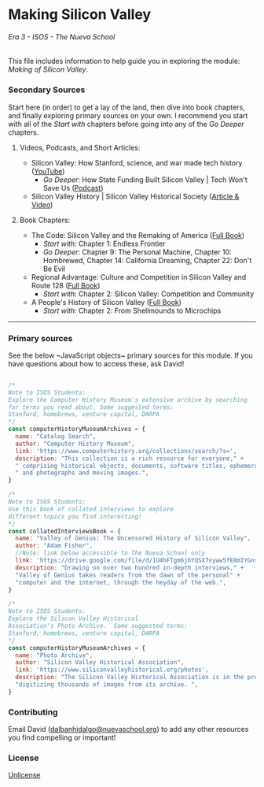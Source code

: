 # Making Silicon Valley
###### Era 3 - ISOS - The Nueva School

This file includes information to help guide you in exploring the module: *Making of Silicon Valley*.

### Secondary Sources
Start here (in order) to get a lay of the land, then dive into book chapters, and finally exploring primary sources on your own. I recommend you start with all of the *Start with* chapters before going into any of the *Go Deeper* chapters.
1. Videos, Podcasts, and Short Articles:
   * Silicon Valley: How Stanford, science, and war made tech history ([YouTube](https://www.youtube.com/watch?v=uHzVZ3Uk2TI))
      * *Go Deeper*: How State Funding Built Silicon Valley | Tech Won't Save Us ([Podcast](https://www.techwontsave.us/episode/59_how_state_funding_built_silicon_valley_w_margaret_omara))
   * Silicon Valley History | Silicon Valley Historical Society ([Article & Video](https://www.siliconvalleyhistorical.org/history-of-silicon-valley))

2. Book Chapters:
   * The Code: Silicon Valley and the Remaking of America ([Full Book](https://drive.google.com/file/d/1lQtK03TjSF9N_Pl8SN0oelSxAwPXHWcN/view?usp=sharing))
     * *Start with*: Chapter 1: Endless Frontier
     * *Go Deeper*: Chapter 9: The Personal Machine, Chapter 10: Hombrewed, Chapter 14: California Dreaming, Chapter 22: Don't Be Evil
   * Regional Advantage: Culture and Competition in Silicon Valley and Route 128 ([Full Book](https://drive.google.com/file/d/1OGBANtuYJA58IujoMq_xSqc3wHNXTiGM/view?usp=sharing))
     * *Start with*: Chapter 2: Silicon Valley: Competition and Community
   * A People's History of Silicon Valley ([Full Book](https://drive.google.com/file/d/1EFj7Es6wvAxvU4n-7CBkLv0tykFPYFNH/view?usp=sharing))
     * *Start with*: Chapter 2: From Shellmounds to Microchips

---

### Primary sources
See the below ~JavaScript objects~ primary sources for this module. If you have questions about how to access these, ask David!

```javascript

/*
Note to ISOS Students:
Explore the Computer History Museum's extensive archive by searching
for terms you read about. Some suggested terms:
Stanford, homebrews, venture capital, DARPA
*/
const computerHistoryMuseumArchives = {
  name: "Catalog Search",
  author: "Computer History Museum",
  link: 'https://www.computerhistory.org/collections/search/?s=',
  description: "This collection is a rich resource for everyone," +
  " comprising historical objects, documents, software titles, ephemera," +
  " and photographs and moving images.",
}

/*
Note to ISOS Students:
Use this book of collated interviews to explore
different topics you find interesting!
*/
const collatedInterviewsBook = {
  name: "Valley of Genius: The Uncensored History of Silicon Valley",
  author: "Adam Fisher",
  //Note: link below accessible to The Nueva School only
  link: 'https://drive.google.com/file/d/1U4hFTgm6jhYQSX7syww5fE8mIYGns2jr/view?usp=sharing',
  description: "Drawing on over two hundred in-depth interviews," +
  "Valley of Genius takes readers from the dawn of the personal" +
  "computer and the internet, through the heyday of the web.",
}

/*
Note to ISOS Students:
Explore the Silicon Valley Historical
Association's Photo Archive.  Some suggested terms:
Stanford, homebrews, venture capital, DARPA
*/
const computerHistoryMuseumArchives = {
  name: "Photo Archive",
  author: "Silicon Valley Historical Association",
  link: 'https://www.siliconvalleyhistorical.org/photos',
  description: "The Silicon Valley Historical Association is in the process of" +
  "digitizing thousands of images from its archive. ",
}

```

### Contributing
Email David ([dalbanhidalgo@nuevaschool.org](mailto:dalbanhidalgo@nuevaschool.org)) to add any other resources you find compelling or important!

### License
[Unlicense](https://unlicense.org/)
